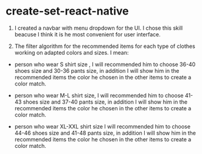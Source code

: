 # create-set-react-native

1. I created a navbar with menu dropdown for the UI. I chose this skill beacuse I think it is he most convenient for user interface.

2. The filter algorithm for the recommended items for each type of clothes working on adapted colors and sizes.
   I mean:

- person who wear S shirt size , I will recommended him to choose 36-40 shoes size and 30-36 pants size, in addition I will show him in the recommended items the color he chosen in the other items to create a color match.

- person who wear M-L shirt size, I will recommended him to choose 41-43 shoes size and 37-40 pants size, in addition I will show him in the recommended items the color he chosen in the other items to create a color match.

- person who wear XL-XXL shirt size I will recommended him to choose 44-46 shoes size and 41-48 pants size, in addition I will show him in the recommended items the color he chosen in the other items to create a color match.

